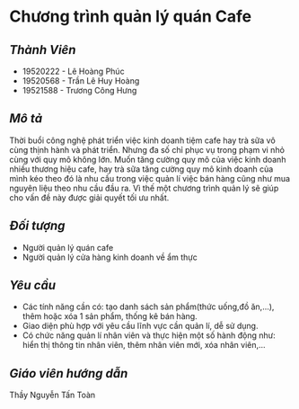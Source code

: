 # Chương trình quản lý quán Cafe
## *Thành Viên*
- 19520222 - Lê Hoàng Phúc
- 19520568 - Trần Lê Huy Hoàng
- 19521588 - Trương Công Hưng
## *Mô tả*
Thời buổi công nghệ phát triển việc kinh doanh tiệm cafe hay trà sữa vô cùng thịnh hành và phát triển. Nhưng đa số chỉ phục vụ trong phạm vi nhỏ cùng với quy mô không lớn. Muốn tăng cường quy mô của việc kinh doanh nhiều thương hiệu cafe, hay trà sữa tăng cường quy mô kinh doanh của mình kéo theo đó là nhu cầu trong việc quản lí việc bán hàng cũng như mua nguyên liệu theo nhu cầu đầu ra. Vì thế một chương trình quản lý sẽ giúp cho vấn đề này được giải quyết tối ưu nhất.
## *Đối tượng*
- Người quản lý quán cafe
- Người quản lý cửa hàng kinh doanh về ẩm thực
## *Yêu cầu*
- Các tính năng cần có: tạo danh sách sản phẩm(thức uống,đồ ăn,...), thêm hoặc xóa 1 sản phẩm, thống kê bán hàng.
- Giao diện phù hợp với yêu cầu lĩnh vực cần quản lí, dễ sử dụng.
- Có chức năng quản lí nhân viên và thực hiện một số hành động như: hiển thị thông tin nhân viên, thêm nhân viên mới, xóa nhân viên,...
## *Giáo viên hướng dẫn*
Thầy Nguyễn Tấn Toàn 
